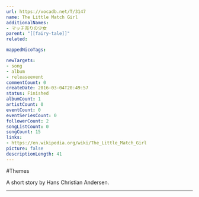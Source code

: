 ```yaml
---
url: https://vocadb.net/T/3147
name: The Little Match Girl
additionalNames: 
- マッチ売りの少女
parent: "[[fairy-tale]]"
related:

mappedNicoTags:

newTargets:
- song
- album
- releaseevent
commentCount: 0
createDate: 2016-03-04T20:49:57
status: Finished
albumCount: 1
artistCount: 0
eventCount: 0
eventSeriesCount: 0
followerCount: 2
songListCount: 0
songCount: 15
links: 
- https://en.wikipedia.org/wiki/The_Little_Match_Girl
picture: false
descriptionLength: 41
---
```


#Themes

A short story by Hans Christian Andersen.

---

